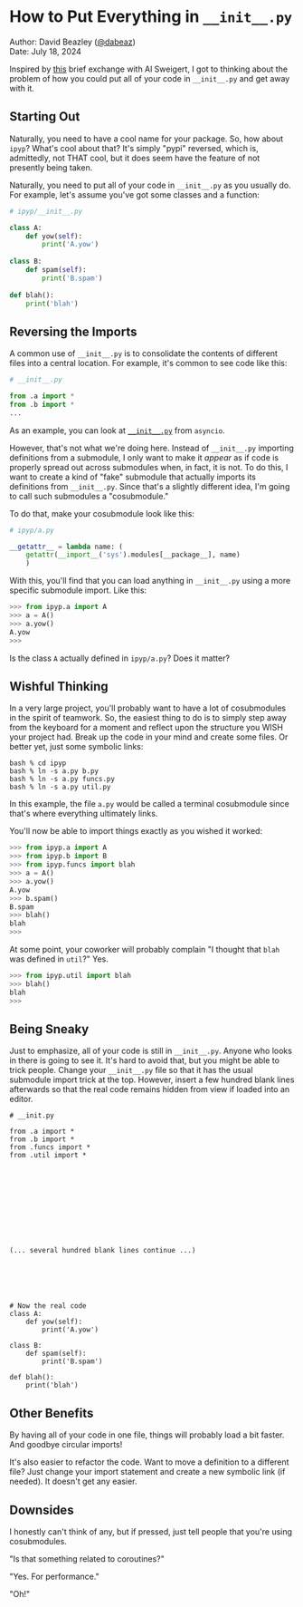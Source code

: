 # How to Put Everything in `__init__.py`

Author: David Beazley ([@dabeaz](https://www.dabeaz.com))  
Date: July 18, 2024

Inspired by
[this](https://mastodon.social/@AlSweigart/112802553108554869) brief
exchange with Al Sweigert, I got to thinking about the problem of how
you could put all of your code in `__init__.py` and get away with it.

## Starting Out

Naturally, you need to have a cool name for your package. So, how
about `ipyp`?  What's cool about that?  It's simply "pypi" reversed,
which is, admittedly, not THAT cool, but it does seem have the feature of not
presently being taken.

Naturally, you need to put all of your code in `__init__.py` as you
usually do. For example, let's assume you've got some classes and a
function:

```python
# ipyp/__init__.py

class A:
    def yow(self):
        print('A.yow')
        
class B:
    def spam(self):
        print('B.spam')
        
def blah():
    print('blah')
```

## Reversing the Imports

A common use of `__init__.py` is to consolidate the contents of different files
into a central location. For example, it's common to see code like this:

```python
# __init__.py

from .a import *
from .b import *
...
```

As an example, you can look at [`__init__.py`](https://github.com/python/cpython/blob/main/Lib/asyncio/__init__.py) from `asyncio`.

However, that's not what we're doing here.  Instead of `__init__.py`
importing definitions from a submodule, I only want to make it *appear*
as if code is properly spread out across submodules when, in fact, it is
not.   To do this, I want to create a kind of "fake" submodule that actually
imports its definitions from `__init__.py`.  Since that's a slightly different
idea, I'm going to call such submodules a "cosubmodule."

To do that, make your cosubmodule look like this:

```python
# ipyp/a.py

__getattr__ = lambda name: (
    getattr(__import__('sys').modules[__package__], name)
    )
```

With this, you'll find that you can load anything in `__init__.py` using 
a more specific submodule import.  Like this:

```python
>>> from ipyp.a import A
>>> a = A()
>>> a.yow()
A.yow
>>>
```

Is the class `A` actually defined in `ipyp/a.py`?  Does it matter?

## Wishful Thinking

In a very large project, you'll probably want to have a lot of
cosubmodules in the spirit of teamwork.  So, the easiest thing to do
is to simply step away from the keyboard for a moment and reflect upon
the structure you WISH your project had.  Break up the code in your mind and
create some files.  Or better yet, just some symbolic links:

```
bash % cd ipyp
bash % ln -s a.py b.py
bash % ln -s a.py funcs.py
bash % ln -s a.py util.py
```

In this example, the file `a.py` would be called a terminal cosubmodule
since that's where everything ultimately links.

You'll now be able to import things exactly as you wished it worked:

```python
>>> from ipyp.a import A
>>> from ipyp.b import B
>>> from ipyp.funcs import blah
>>> a = A()
>>> a.yow()
A.yow
>>> b.spam()
B.spam
>>> blah()
blah
>>>
```

At some point, your coworker will probably complain "I thought that
`blah` was defined in `util`?"  Yes.

```python
>>> from ipyp.util import blah
>>> blah()
blah
>>>
```

## Being Sneaky

Just to emphasize, all of your code is still in `__init__.py`.  Anyone who
looks in there is going to see it.   It's hard to avoid that, but you
might be able to trick people.   Change your `__init__.py` file so that
it has the usual submodule import trick at the top.  However, insert a few hundred
blank lines afterwards so that the real code remains hidden from view 
if loaded into an editor.

```
# __init.py

from .a import *
from .b import *
from .funcs import *
from .util import *











(... several hundred blank lines continue ...)






# Now the real code
class A:
    def yow(self):
        print('A.yow')
        
class B:
    def spam(self):
        print('B.spam')
        
def blah():
    print('blah')
```

## Other Benefits

By having all of your code in one file, things will probably load a
bit faster.  And goodbye circular imports!

It's also easier to refactor the code.  Want to move a definition to a
different file?  Just change your import statement and create a new
symbolic link (if needed).  It doesn't get any easier.

## Downsides

I honestly can't think of any, but if pressed, just tell people that you're
using cosubmodules.

"Is that something related to coroutines?"

"Yes. For performance."

"Oh!"


















	
